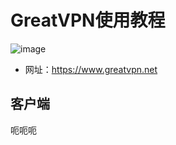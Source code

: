 # GreatVPN使用教程    
![image](https://www.greatvpn.net/assets/images/home_logo.png)
* 网址：<a href="https://www.greatvpn.net" target="_blank">https://www.greatvpn.net</a>   
## 客户端    
呃呃呃
